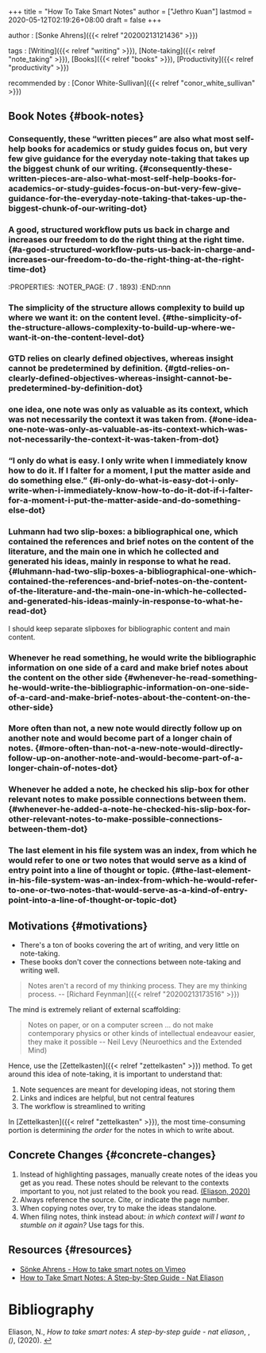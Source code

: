 +++
title = "How To Take Smart Notes"
author = ["Jethro Kuan"]
lastmod = 2020-05-12T02:19:26+08:00
draft = false
+++

author
: [Sonke Ahrens]({{< relref "20200213121436" >}})

tags
: [Writing]({{< relref "writing" >}}), [Note-taking]({{< relref "note_taking" >}}), [Books]({{< relref "books" >}}), [Productivity]({{< relref "productivity" >}})

recommended by
: [Conor White-Sullivan]({{< relref "conor_white_sullivan" >}})


## Book Notes {#book-notes}


### Consequently, these “written pieces” are also what most self-help books for academics or study guides focus on, but very few give guidance for the everyday note-taking that takes up the biggest chunk of our writing. {#consequently-these-written-pieces-are-also-what-most-self-help-books-for-academics-or-study-guides-focus-on-but-very-few-give-guidance-for-the-everyday-note-taking-that-takes-up-the-biggest-chunk-of-our-writing-dot}


### A good, structured workflow puts us back in charge and increases our freedom to do the right thing at the right time. {#a-good-structured-workflow-puts-us-back-in-charge-and-increases-our-freedom-to-do-the-right-thing-at-the-right-time-dot}

:PROPERTIES:
:NOTER_PAGE: (7 . 1893)
:END:nnn


### The simplicity of the structure allows complexity to build up where we want it: on the content level. {#the-simplicity-of-the-structure-allows-complexity-to-build-up-where-we-want-it-on-the-content-level-dot}


### GTD relies on clearly defined objectives, whereas insight cannot be predetermined by definition. {#gtd-relies-on-clearly-defined-objectives-whereas-insight-cannot-be-predetermined-by-definition-dot}


### one idea, one note was only as valuable as its context, which was not necessarily the context it was taken from. {#one-idea-one-note-was-only-as-valuable-as-its-context-which-was-not-necessarily-the-context-it-was-taken-from-dot}


### “I only do what is easy. I only write when I immediately know how to do it. If I falter for a moment, I put the matter aside and do something else.” {#i-only-do-what-is-easy-dot-i-only-write-when-i-immediately-know-how-to-do-it-dot-if-i-falter-for-a-moment-i-put-the-matter-aside-and-do-something-else-dot}


### Luhmann had two slip-boxes: a bibliographical one, which contained the references and brief notes on the content of the literature, and the main one in which he collected and generated his ideas, mainly in response to what he read. {#luhmann-had-two-slip-boxes-a-bibliographical-one-which-contained-the-references-and-brief-notes-on-the-content-of-the-literature-and-the-main-one-in-which-he-collected-and-generated-his-ideas-mainly-in-response-to-what-he-read-dot}

I should keep separate slipboxes for bibliographic content and main content.


### Whenever he read something, he would write the bibliographic information on one side of a card and make brief notes about the content on the other side {#whenever-he-read-something-he-would-write-the-bibliographic-information-on-one-side-of-a-card-and-make-brief-notes-about-the-content-on-the-other-side}


### More often than not, a new note would directly follow up on another note and would become part of a longer chain of notes. {#more-often-than-not-a-new-note-would-directly-follow-up-on-another-note-and-would-become-part-of-a-longer-chain-of-notes-dot}


### Whenever he added a note, he checked his slip-box for other relevant notes to make possible connections between them. {#whenever-he-added-a-note-he-checked-his-slip-box-for-other-relevant-notes-to-make-possible-connections-between-them-dot}


### The last element in his file system was an index, from which he would refer to one or two notes that would serve as a kind of entry point into a line of thought or topic. {#the-last-element-in-his-file-system-was-an-index-from-which-he-would-refer-to-one-or-two-notes-that-would-serve-as-a-kind-of-entry-point-into-a-line-of-thought-or-topic-dot}


## Motivations {#motivations}

-   There's a ton of books covering the art of writing, and very little
    on note-taking.
-   These books don't cover the connections between note-taking and
    writing well.

> Notes aren't a record of my thinking process. They are my thinking
> process. -- [Richard Feynman]({{< relref "20200213173516" >}})

The mind is extremely reliant of external scaffolding:

> Notes on paper, or on a computer screen ... do not make contemporary
> physics or other kinds of intellectual endeavour easier, they make it
> possible -- Neil Levy (Neuroethics and the Extended Mind)

Hence, use the [Zettelkasten]({{< relref "zettelkasten" >}}) method. To get around this idea of
note-taking, it is important to understand that:

1.  Note sequences are meant for developing ideas, not storing them
2.  Links and indices are helpful, but not central features
3.  The workflow is streamlined to writing

In [Zettelkasten]({{< relref "zettelkasten" >}}), the most time-consuming portion is determining _the
order_ for the notes in which to write about.


## Concrete Changes {#concrete-changes}

1.  Instead of highlighting passages, manually create notes of the
    ideas you get as you read. These notes should be relevant to the
    contexts important to you, not just related to the book you read.
    <a id="bc302d5dd07e04119ae17c22121835a9" href="#nateliason_how_take_smart_notes">(Eliason, 2020)</a>
2.  Always reference the source. Cite, or indicate the page number.
3.  When copying notes over, try to make the ideas standalone.
4.  When filing notes, think instead about: _in which context will I
    want to stumble on it again?_ Use tags for this.


## Resources {#resources}

-   [Sönke Ahrens - How to take smart notes on Vimeo](https://vimeo.com/275530205)
-   [How to Take Smart Notes: A Step-by-Step Guide - Nat Eliason](https://www.nateliason.com/blog/smart-notes)

# Bibliography
<a id="nateliason_how_take_smart_notes" target="_blank">Eliason, N., *How to take smart notes: A step-by-step guide - nat eliason*, , *()*,  (2020). </a> [↩](#bc302d5dd07e04119ae17c22121835a9)
